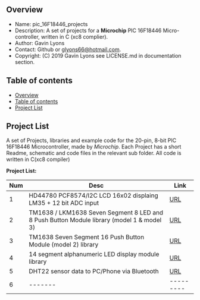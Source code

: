 

Overview
--------------------------------------------
* Name: pic_16F18446_projects
* Description: A set of projects for a **Microchip** 
 PIC 16F18446 Micro-controller, written in C (xc8 complier).
* Author: Gavin Lyons 
* Contact: Github or glyons66@hotmail.com.
* Copyright: (C) 2019 Gavin Lyons see LICENSE.md in documentation section.

Table of contents
---------------------------

  * [Overview](#overview)
  * [Table of contents](#table-of-contents)
  * [Project List](#project-list)

Project List
-----------------------------------------
A set of Projects, libraries and example code for the 20-pin, 8-bit PIC 16F18446 Microcontroller,
made by *Microchip*. Each Project has a short Readme, schematic and code files
in the relevant sub folder. All code is written in C(xc8 compiler)

**Project List:**

| Num | Desc | Link |
| --- | --- | --- |
| 1 |  HD44780 PCF8574/I2C LCD 16x02 displaing LM35 + 12 bit ADC input  | [URL](projects/LM35) |
| 2 |  TM1638 / LKM1638 Seven Segment 8 LED and 8 Push Button Module library (model 1 & model 3)| [URL](projects/TM1638) |
| 3 |  TM1638 Seven Segment 16 Push Button Module (model 2) library  | [URL](projects/TM1638_Model2) |
| 4 |  14 segment alphanumeric LED display module library  | [URL](projects/FourteenSeg) |
| 5 |  DHT22 sensor data to PC/Phone via Bluetooth | [URL](projects/Bluetooth) |
| 6 |  ------- |--------- |
